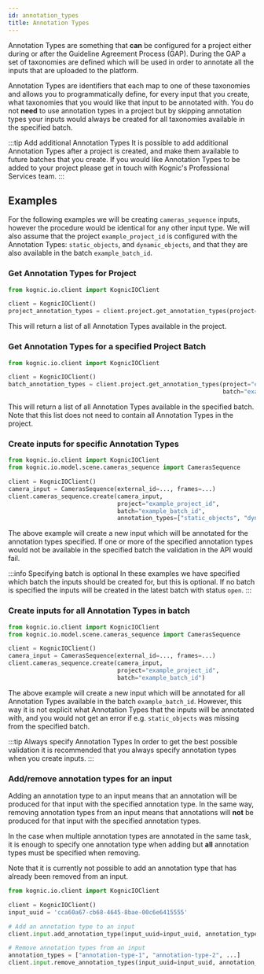 ```yaml
---
id: annotation_types
title: Annotation Types
---
```


Annotation Types are something that **can** be configured for a project either during or after 
the Guideline Agreement Process (GAP). During the GAP a set of taxonomies are defined
which will be used in order to annotate all the inputs that are uploaded to the platform.

Annotation Types are identifiers that each map to one of these taxonomies and allows you
to programmatically define, for every input that you create, what taxonomies that you
would like that input to be annotated with. You do not **need** to use annotation types
in a project but by skipping annotation types your inputs would always be created for all
taxonomies available in the specified batch.

:::tip Add additional Annotation Types
It is possible to add additional Annotation Types after a project is created, and 
make them available to future batches that you create. If you would like Annotation
Types to be added to your project please get in touch with Kognic's Professional
Services team.
:::

## Examples
For the following examples we will be creating `cameras_sequence` inputs, however the
procedure would be identical for any other input type. We will also assume that the
project `example_project_id` is configured with the Annotation Types:
`static_objects`, and `dynamic_objects`, and that they are also available in the batch
`example_batch_id`.

### Get Annotation Types for Project
```python
from kognic.io.client import KognicIOClient

client = KognicIOClient()
project_annotation_types = client.project.get_annotation_types(project="example_project_id")
```
This will return a list of all Annotation Types available in the project.

### Get Annotation Types for a specified Project Batch
```python
from kognic.io.client import KognicIOClient

client = KognicIOClient()
batch_annotation_types = client.project.get_annotation_types(project="example_project_id",
                                                             batch="example_batch_id")
```
This will return a list of all Annotation Types available in the specified batch. 
Note that this list does not need to contain all Annotation Types in the project.

### Create inputs for specific Annotation Types
```python
from kognic.io.client import KognicIOClient
from kognic.io.model.scene.cameras_sequence import CamerasSequence

client = KognicIOClient()
camera_input = CamerasSequence(external_id=..., frames=...)
client.cameras_sequence.create(camera_input,
                               project="example_project_id",
                               batch="example_batch_id",
                               annotation_types=["static_objects", "dynamic_objects"])
```
The above example will create a new input which will be annotated for the annotation 
types specified. If one or more of the specified annotation types would not be available
in the specified batch the validation in the API would fail. 

:::info Specifying batch is optional
In these examples we have specified which batch the inputs should be created for, but this is optional. If 
no batch is specified the inputs will be created in the latest batch with status `open`. 
:::

### Create inputs for all Annotation Types in batch
```python
from kognic.io.client import KognicIOClient
from kognic.io.model.scene.cameras_sequence import CamerasSequence

client = KognicIOClient()
camera_input = CamerasSequence(external_id=..., frames=...)
client.cameras_sequence.create(camera_input,
                               project="example_project_id",
                               batch="example_batch_id")
```
The above example will create a new input which will be annotated for all Annotation
Types available in the batch `example_batch_id`. However, this way it is not explicit
what Annotation Types that the inputs will be annotated with, and you would not get an
error if e.g. `static_objects` was missing from the specified batch. 

:::tip Always specify Annotation Types
In order to get the best possible validation it is recommended that you always
specify annotation types when you create inputs.
:::

### Add/remove annotation types for an input

Adding an annotation type to an input means that an annotation will be produced for that input with the specified
annotation type. In the same way, removing annotation types from an input means that annotations will **not** be
produced for that input with the specified annotation types. 

In the case when multiple annotation types are annotated in the same task, it is enough to specify
one annotation type when adding but **all** annotation types must be specified when removing. 

Note that it is currently not possible to add an annotation type that has already been removed from an input.

```python
from kognic.io.client import KognicIOClient

client = KognicIOClient()
input_uuid = 'cca60a67-cb68-4645-8bae-00c6e6415555'

# Add an annotation type to an input
client.input.add_annotation_type(input_uuid=input_uuid, annotation_type="annotation-type")

# Remove annotation types from an input
annotation_types = ["annotation-type-1", "annotation-type-2", ...]
client.input.remove_annotation_types(input_uuid=input_uuid, annotation_type=annotation_types)

```
